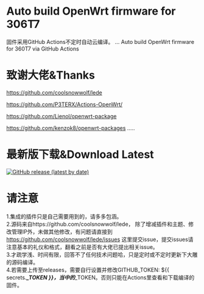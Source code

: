 # Auto build OpenWrt firmware for 306T7
固件采用GitHub Actions不定时自动云编译。  ...
Auto build OpenWrt firmware for 360T7 via GitHub Actions

# 致谢大佬&Thanks

https://github.com/coolsnowwolf/lede

https://github.com/P3TERX/Actions-OpenWrt/

https://github.com/Lienol/openwrt-package

https://github.com/kenzok8/openwrt-packages
.....

# 最新版下载&Download Latest
[![GitHub release (latest by date)](https://img.shields.io/github/v/release/yspcn/ACRH17?style=for-the-badge&label=Download)](https://github.com/yspcn/ACRH17/releases/latest)


# 请注意
1.集成的插件只是自己需要用到的，请多多包涵。  
2.源码来自https://github.com/coolsnowwolf/lede， 除了增减插件和主题、修改管理IP外，未做其他修改，有问题请直接到 https://github.com/coolsnowwolf/lede/issues 这里提交issue，提交issues请注意基本的礼仪和格式，翻看之前是否有大佬已提出相关issue。  
3.才疏学浅、时间有限，回答不了任何技术问题哈，只是定时或不定时更新下大雕的源码编译。  
4.若需要上传至releases，需要自行设置并修改GITHUB_TOKEN: ${{ secrets.***_TOKEN }}，当中的***_TOKEN。否则只能在Actions里查看和下载编译的固件。  
